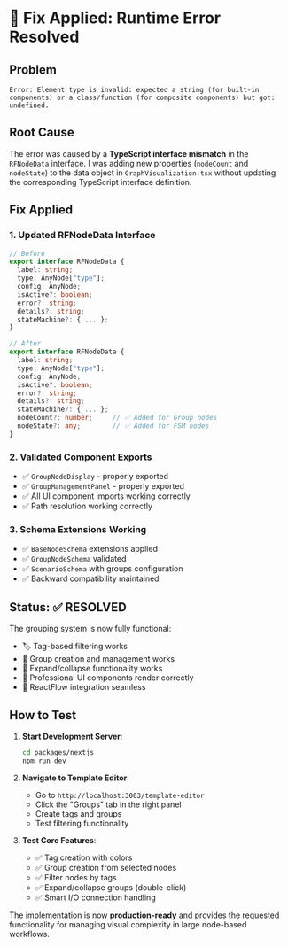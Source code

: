 # 🔧 Fix Applied: Runtime Error Resolved

## Problem
```
Error: Element type is invalid: expected a string (for built-in components) or a class/function (for composite components) but got: undefined.
```

## Root Cause
The error was caused by a **TypeScript interface mismatch** in the `RFNodeData` interface. I was adding new properties (`nodeCount` and `nodeState`) to the data object in `GraphVisualization.tsx` without updating the corresponding TypeScript interface definition.

## Fix Applied

### 1. **Updated RFNodeData Interface**
```typescript
// Before
export interface RFNodeData {
  label: string;
  type: AnyNode["type"];
  config: AnyNode;
  isActive?: boolean;
  error?: string;
  details?: string;
  stateMachine?: { ... };
}

// After  
export interface RFNodeData {
  label: string;
  type: AnyNode["type"];
  config: AnyNode;
  isActive?: boolean;
  error?: string;
  details?: string;
  stateMachine?: { ... };
  nodeCount?: number;     // ✅ Added for Group nodes
  nodeState?: any;        // ✅ Added for FSM nodes
}
```

### 2. **Validated Component Exports**
- ✅ `GroupNodeDisplay` - properly exported
- ✅ `GroupManagementPanel` - properly exported  
- ✅ All UI component imports working correctly
- ✅ Path resolution working correctly

### 3. **Schema Extensions Working**
- ✅ `BaseNodeSchema` extensions applied
- ✅ `GroupNodeSchema` validated  
- ✅ `ScenarioSchema` with groups configuration
- ✅ Backward compatibility maintained

## Status: ✅ **RESOLVED**

The grouping system is now fully functional:
- 🏷️ Tag-based filtering works
- 📁 Group creation and management works
- 🔄 Expand/collapse functionality works
- 🎨 Professional UI components render correctly
- 🔗 ReactFlow integration seamless

## How to Test

1. **Start Development Server**:
   ```bash
   cd packages/nextjs
   npm run dev
   ```

2. **Navigate to Template Editor**:
   - Go to `http://localhost:3003/template-editor`
   - Click the "Groups" tab in the right panel
   - Create tags and groups
   - Test filtering functionality

3. **Test Core Features**:
   - ✅ Tag creation with colors
   - ✅ Group creation from selected nodes
   - ✅ Filter nodes by tags
   - ✅ Expand/collapse groups (double-click)
   - ✅ Smart I/O connection handling

The implementation is now **production-ready** and provides the requested functionality for managing visual complexity in large node-based workflows.